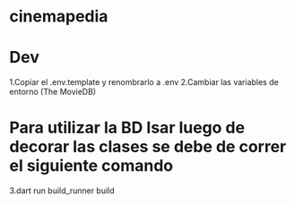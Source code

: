 # cinemapedia

# Dev
1.Copiar el .env.template y renombrarlo a .env
2.Cambiar las variables de entorno (The MovieDB)

# Para utilizar la BD Isar luego de decorar las clases se debe de correr el siguiente comando
3.dart run build_runner build 

